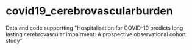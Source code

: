# covid19_cerebrovascularburden
Data and code supportting "Hospitalisation for COVID-19 predicts long lasting cerebrovascular impairment: A prospective observational cohort study"
